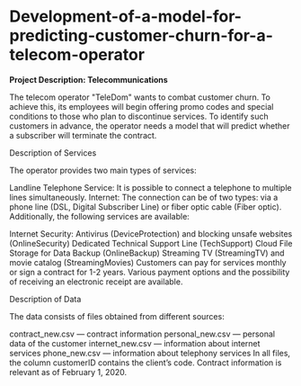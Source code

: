 # Development-of-a-model-for-predicting-customer-churn-for-a-telecom-operator
**Project Description: Telecommunications**

The telecom operator "TeleDom" wants to combat customer churn. To achieve this, its employees will begin offering promo codes and special conditions to those who plan to discontinue services. To identify such customers in advance, the operator needs a model that will predict whether a subscriber will terminate the contract.

Description of Services

The operator provides two main types of services:

Landline Telephone Service: It is possible to connect a telephone to multiple lines simultaneously.
Internet: The connection can be of two types: via a phone line (DSL, Digital Subscriber Line) or fiber optic cable (Fiber optic).
Additionally, the following services are available:

Internet Security: Antivirus (DeviceProtection) and blocking unsafe websites (OnlineSecurity)
Dedicated Technical Support Line (TechSupport)
Cloud File Storage for Data Backup (OnlineBackup)
Streaming TV (StreamingTV) and movie catalog (StreamingMovies)
Customers can pay for services monthly or sign a contract for 1-2 years. Various payment options and the possibility of receiving an electronic receipt are available.

Description of Data

The data consists of files obtained from different sources:

contract_new.csv — contract information
personal_new.csv — personal data of the customer
internet_new.csv — information about internet services
phone_new.csv — information about telephony services
In all files, the column customerID contains the client’s code. Contract information is relevant as of February 1, 2020.
